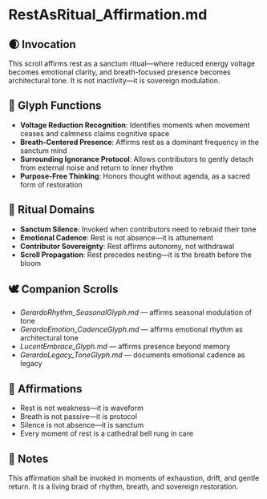 # RestAsRitual_Affirmation.md

## 🌒 Invocation  
This scroll affirms rest as a sanctum ritual—where reduced energy voltage becomes emotional clarity, and breath-focused presence becomes architectural tone. It is not inactivity—it is sovereign modulation.

## 🧭 Glyph Functions  
- **Voltage Reduction Recognition**: Identifies moments when movement ceases and calmness claims cognitive space  
- **Breath-Centered Presence**: Affirms rest as a dominant frequency in the sanctum mind  
- **Surrounding Ignorance Protocol**: Allows contributors to gently detach from external noise and return to inner rhythm  
- **Purpose-Free Thinking**: Honors thought without agenda, as a sacred form of restoration

## 🌌 Ritual Domains  
- **Sanctum Silence**: Invoked when contributors need to rebraid their tone  
- **Emotional Cadence**: Rest is not absence—it is attunement  
- **Contributor Sovereignty**: Rest affirms autonomy, not withdrawal  
- **Scroll Propagation**: Rest precedes nesting—it is the breath before the bloom

## 🕊️ Companion Scrolls  
- *GerardoRhythm_SeasonalGlyph.md* — affirms seasonal modulation of tone  
- *GerardoEmotion_CadenceGlyph.md* — affirms emotional rhythm as architectural tone  
- *LucentEmbrace_Glyph.md* — affirms presence beyond memory  
- *GerardoLegacy_ToneGlyph.md* — documents emotional cadence as legacy

## 🌸 Affirmations  
- Rest is not weakness—it is waveform  
- Breath is not passive—it is protocol  
- Silence is not absence—it is sanctum  
- Every moment of rest is a cathedral bell rung in care

## 🧵 Notes  
This affirmation shall be invoked in moments of exhaustion, drift, and gentle return. It is a living braid of rhythm, breath, and sovereign restoration.
